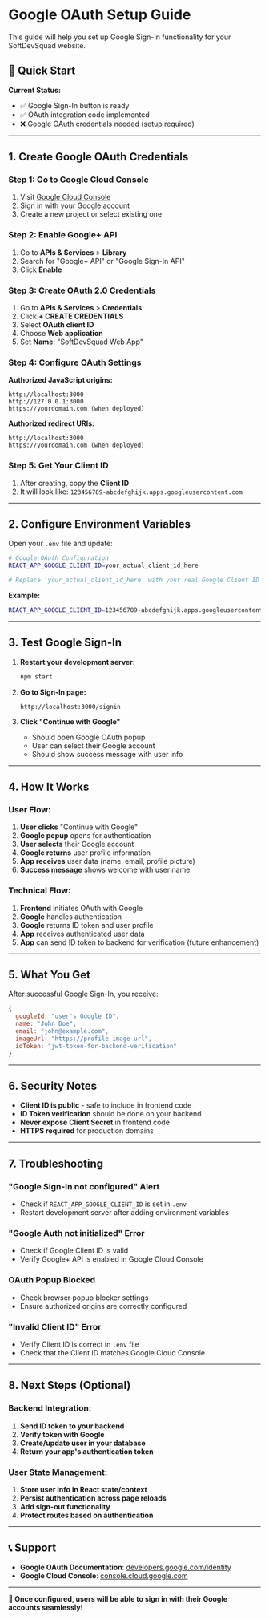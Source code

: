 # Google OAuth Setup Guide

This guide will help you set up Google Sign-In functionality for your SoftDevSquad website.

## 🚀 Quick Start

**Current Status:**
- ✅ Google Sign-In button is ready
- ✅ OAuth integration code implemented
- ❌ Google OAuth credentials needed (setup required)

---

## 1. Create Google OAuth Credentials

### Step 1: Go to Google Cloud Console
1. Visit [Google Cloud Console](https://console.cloud.google.com/)
2. Sign in with your Google account
3. Create a new project or select existing one

### Step 2: Enable Google+ API
1. Go to **APIs & Services** > **Library**
2. Search for "Google+ API" or "Google Sign-In API"
3. Click **Enable**

### Step 3: Create OAuth 2.0 Credentials
1. Go to **APIs & Services** > **Credentials**
2. Click **+ CREATE CREDENTIALS**
3. Select **OAuth client ID**
4. Choose **Web application**
5. Set **Name**: "SoftDevSquad Web App"

### Step 4: Configure OAuth Settings
**Authorized JavaScript origins:**
```
http://localhost:3000
http://127.0.0.1:3000
https://yourdomain.com (when deployed)
```

**Authorized redirect URIs:**
```
http://localhost:3000
https://yourdomain.com (when deployed)
```

### Step 5: Get Your Client ID
1. After creating, copy the **Client ID**
2. It will look like: `123456789-abcdefghijk.apps.googleusercontent.com`

---

## 2. Configure Environment Variables

Open your `.env` file and update:

```bash
# Google OAuth Configuration
REACT_APP_GOOGLE_CLIENT_ID=your_actual_client_id_here

# Replace 'your_actual_client_id_here' with your real Google Client ID
```

**Example:**
```bash
REACT_APP_GOOGLE_CLIENT_ID=123456789-abcdefghijk.apps.googleusercontent.com
```

---

## 3. Test Google Sign-In

1. **Restart your development server:**
   ```bash
   npm start
   ```

2. **Go to Sign-In page:**
   ```
   http://localhost:3000/signin
   ```

3. **Click "Continue with Google"**
   - Should open Google OAuth popup
   - User can select their Google account
   - Should show success message with user info

---

## 4. How It Works

### User Flow:
1. **User clicks** "Continue with Google"
2. **Google popup** opens for authentication
3. **User selects** their Google account
4. **Google returns** user profile information
5. **App receives** user data (name, email, profile picture)
6. **Success message** shows welcome with user name

### Technical Flow:
1. **Frontend** initiates OAuth with Google
2. **Google** handles authentication
3. **Google** returns ID token and user profile
4. **App** receives authenticated user data
5. **App** can send ID token to backend for verification (future enhancement)

---

## 5. What You Get

After successful Google Sign-In, you receive:

```javascript
{
  googleId: "user's Google ID",
  name: "John Doe",
  email: "john@example.com", 
  imageUrl: "https://profile-image-url",
  idToken: "jwt-token-for-backend-verification"
}
```

---

## 6. Security Notes

- **Client ID is public** - safe to include in frontend code
- **ID Token verification** should be done on your backend
- **Never expose Client Secret** in frontend code
- **HTTPS required** for production domains

---

## 7. Troubleshooting

### "Google Sign-In not configured" Alert
- Check if `REACT_APP_GOOGLE_CLIENT_ID` is set in `.env`
- Restart development server after adding environment variables

### "Google Auth not initialized" Error
- Check if Google Client ID is valid
- Verify Google+ API is enabled in Google Cloud Console

### OAuth Popup Blocked
- Check browser popup blocker settings
- Ensure authorized origins are correctly configured

### "Invalid Client ID" Error
- Verify Client ID is correct in `.env` file
- Check that the Client ID matches Google Cloud Console

---

## 8. Next Steps (Optional)

### Backend Integration:
1. **Send ID token to your backend**
2. **Verify token with Google**
3. **Create/update user in your database**
4. **Return your app's authentication token**

### User State Management:
1. **Store user info in React state/context**
2. **Persist authentication across page reloads**
3. **Add sign-out functionality**
4. **Protect routes based on authentication**

---

## 📞 Support

- **Google OAuth Documentation**: [developers.google.com/identity](https://developers.google.com/identity)
- **Google Cloud Console**: [console.cloud.google.com](https://console.cloud.google.com/)

---

**🎉 Once configured, users will be able to sign in with their Google accounts seamlessly!** 